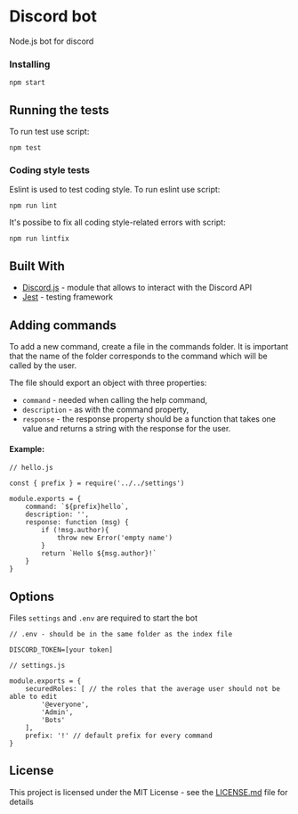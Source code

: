 # Discord bot

Node.js bot for discord

### Installing

```
npm start
```

## Running the tests

To run test use script:
```
npm test
```


### Coding style tests

Eslint is used to test coding style. To run eslint use script:

```
npm run lint
```
It's possibe to fix all coding style-related errors with script:
```
npm run lintfix
```


## Built With

* [Discord.js](https://discord.js.org/) - module that allows to interact with the Discord API
* [Jest](https://discord.js.org/) - testing framework

## Adding commands

To add a new command, create a file in the commands folder. It is important that the name of the folder corresponds to the command which will be called by the user.

The file should export an object with three properties:
* ```command``` - needed when calling the help command,
* ```description``` - as with the command property,
* ```response``` - the response property should be a function that takes one value and returns a string with the response for the user.

#### Example:
```
// hello.js

const { prefix } = require('../../settings')

module.exports = {
	command: `${prefix}hello`,
	description: '',
	response: function (msg) {
		if (!msg.author){
			throw new Error('empty name')
		}
		return `Hello ${msg.author}!`
	}
}
```

## Options

Files ```settings``` and ```.env``` are required to start the bot


```
// .env - should be in the same folder as the index file

DISCORD_TOKEN=[your token]
```

```
// settings.js

module.exports = {
	securedRoles: [ // the roles that the average user should not be able to edit
		'@everyone',
		'Admin',
		'Bots'
	],
	prefix: '!' // default prefix for every command
}
```

## License

This project is licensed under the MIT License - see the [LICENSE.md](LICENSE.md) file for details
